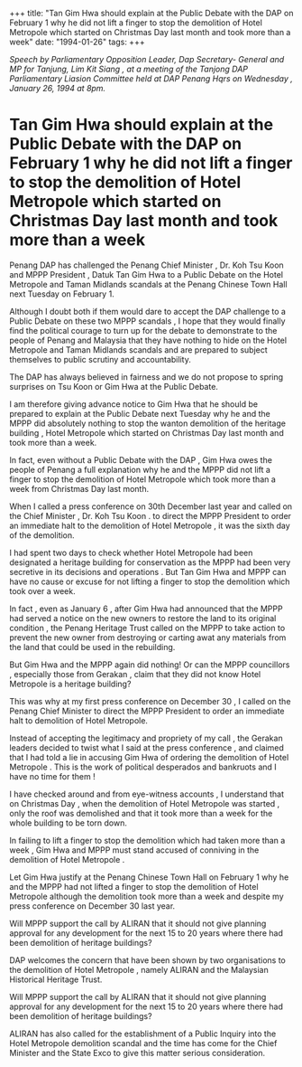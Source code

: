 +++ 
title: "Tan Gim Hwa should explain at the Public Debate with the DAP on February 1 why he did not lift a finger to stop the demolition of Hotel Metropole which started on Christmas Day last month and took more than a week"
date: "1994-01-26"
tags:
+++

_Speech by Parliamentary Opposition Leader, Dap Secretary- General and MP for Tanjung, Lim Kit Siang , at a meeting of the Tanjong DAP Parliamentary Liasion Committee held at DAP Penang Hqrs  on Wednesday  , January 26, 1994 at 8pm._

# Tan Gim Hwa should explain at the Public Debate with the DAP on February 1 why he did not lift a finger to stop the demolition of Hotel Metropole which started on Christmas Day last month and took more than a week

Penang DAP has challenged the Penang Chief Minister , Dr. Koh Tsu Koon and MPPP President , Datuk Tan Gim Hwa to a Public Debate on the Hotel Metropole and Taman Midlands scandals at the Penang Chinese Town Hall next Tuesday on February 1.</u>

Although I doubt both if them would dare to accept the DAP challenge to a Public Debate on these two MPPP scandals , I hope that they would finally find the political courage to turn up for the debate to demonstrate to the people of Penang and Malaysia that they have nothing to hide on the Hotel Metropole and Taman Midlands scandals and are prepared to subject themselves to public scrutiny and accountability.

The DAP has always believed in fairness and we do not propose to spring surprises on Tsu Koon or Gim Hwa at the Public Debate.

I am therefore giving advance notice to Gim Hwa that he should be prepared to explain at the Public Debate next Tuesday why he and the MPPP did absolutely nothing to stop the wanton demolition of the heritage building , Hotel Metropole which started on Christmas Day last month and took more than a week.

In fact, even without a Public Debate with the DAP , Gim Hwa owes the people of Penang a full explanation why he and the MPPP did not lift a finger to stop the demolition of Hotel Metropole which took more than a week from Christmas Day last month.

When I called a press conference on 30th December last year and called on the Chief Minister , Dr. Koh Tsu Koon . to direct the MPPP President to order an immediate halt to the demolition of Hotel Metropole , it was the sixth day of the demolition.

I had spent two days to check whether Hotel Metropole had been designated a heritage building for conservation as the MPPP had been very secretive in its decisions and operations . But Tan Gim Hwa and  MPPP can have no cause or excuse for not lifting a finger to stop the demolition which took over a week.

In fact , even as January 6 , after Gim Hwa had announced that the MPPP had served a notice on the new owners to restore the land to its original condition , the Penang Heritage Trust called on the MPPP to take action to prevent the new owner from destroying or carting awat any materials from the land that could be used in the rebuilding.

But Gim Hwa and the MPPP again did nothing!
Or can the MPPP councillors , especially those from Gerakan , claim that they did not know Hotel Metropole is a heritage building?

This was why at my first press conference on December 30 , I called on the Penang Chief Minister to direct the MPPP President to order an immediate halt to demolition of Hotel Metropole. 

Instead of accepting the legitimacy and propriety of my call , the Gerakan leaders decided to twist what I said at the press conference , and claimed that I had told a lie in accusing Gim Hwa of ordering the demolition of Hotel Metropole . This is the work of political desperados and bankruots and I have  no time for them !

I have checked around and from eye-witness accounts , I understand that on Christmas Day , when the demolition of Hotel Metropole was started , only the roof was demolished and that it took more than a week for the whole building to be torn down.

In failing to lift a finger to stop the demolition which had taken more than a week , Gim Hwa and MPPP must stand accused of conniving in the demolition of Hotel Metropole .

Let Gim Hwa justify at the Penang Chinese Town Hall on February 1 why he and the MPPP had not lifted a finger to stop the demolition of Hotel Metropole although the demolition took more than a week and despite my press conference on December 30 last year.

Will MPPP support the call by ALIRAN that it should not give planning approval for any development for the next 15 to 20 years where there had been demolition of heritage buildings?

DAP welcomes the concern that have been shown by two organisations to the demolition of Hotel Metropole , namely ALIRAN and the Malaysian Historical Heritage Trust.

Will MPPP support the call by  ALIRAN that it should not give planning approval for any development for the next 15 to 20 years where there had been demolition of heritage buildings?

ALIRAN has also called for the establishment of a Public Inquiry into the Hotel Metropole demolition scandal and the time has come for the Chief Minister and the State Exco to give this matter serious consideration.
 

